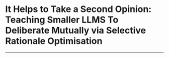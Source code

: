 # It Helps to Take a Second Opinion: Teaching Smaller LLMS To Deliberate Mutually via Selective Rationale Optimisation
---

